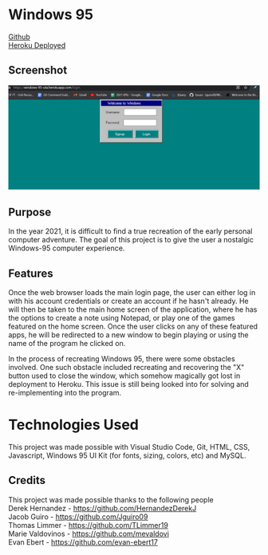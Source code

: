 # Windows 95

[Github](https://https://github.com/TLimmer19/Windows-95)  
[Heroku Deployed](https://windows-95-uta.herokuapp.com/login)


 ## Screenshot
 ![alt text](public/images/Heroku_W95.PNG)



## Purpose  

In the year 2021, it is difficult to find a true recreation of the early personal computer adventure.
The goal of this project is to give the user a nostalgic Windows-95 computer experience.


## Features 

Once the web browser loads the main login page, the user can either log in with his account credentials or create an account if he hasn't already. He will then be taken to the main home screen of the application, where he has the options to create a note using Notepad, or play one of the games featured on the home screen.
Once the user clicks on any of these featured apps, he will be redirected to a new window to begin playing or using the name of the program he clicked on. 

In the process of recreating Windows 95, there were some obstacles involved. One such obstacle included recreating and recovering the "X" button used to close the window, which somehow magically got lost in deployment to Heroku. This issue is still being looked into for solving and re-implementing into the program.


# Technologies Used

This project was made possible with Visual Studio Code, Git, HTML, CSS, Javascript, Windows 95 UI Kit (for fonts, sizing, colors, etc) and MySQL.

## Credits

This project was made possible thanks to the following people  
Derek Hernandez - https://github.com/HernandezDerekJ  
Jacob Guiro - https://github.com/Jguiro09  
Thomas Limmer - https://github.com/TLimmer19  
Marie Valdovinos - https://github.com/mevaldovi  
Evan Ebert - https://github.com/evan-ebert17  

